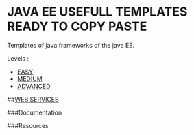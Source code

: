 JAVA EE USEFULL TEMPLATES READY TO COPY PASTE 
============================

Templates of java frameworks of the java EE.

Levels :


* [EASY](#)
* [MEDIUM](#)
* [ADVANCED](#)


##[WEB SERVICES](https://github.com/jrichardsz/usefull-template-java-ee/tree/master/web-service-template)

###Documentation

###Resources
